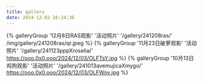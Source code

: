 ```yaml
---
title: gallery
date: 2024-12-02 16:24:38
---
```

<div class="gallery-group-main">

[//]: # ({% galleryGroup '3月22日BangdreamOnly' '活动照片' '/gallery/250322bangdreamonly/' /img/gallery/250322bangdreamonly/title_photo.png %})
{% galleryGroup '12月8日RAS观影' '活动照片' '/gallery/241208ras/' /img/gallery/241208ras/qr.jpeg %}
{% galleryGroup '11月23日破萝观影' '活动照片' '/gallery/241123pppXroselia/' https://ooo.0x0.ooo/2024/12/03/OLFTsY.jpg %}
{% galleryGroup '10月13日鸡狗观影' '活动照片' '/gallery/241013avemujicaXmygo/' https://ooo.0x0.ooo/2024/12/03/OLFWov.jpg %}
</div>
